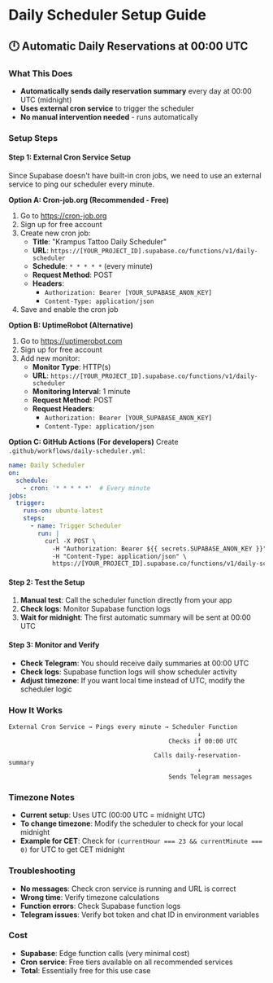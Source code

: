 # Daily Scheduler Setup Guide

## 🕛 Automatic Daily Reservations at 00:00 UTC

### What This Does
- **Automatically sends daily reservation summary** every day at 00:00 UTC (midnight)
- **Uses external cron service** to trigger the scheduler
- **No manual intervention needed** - runs automatically

### Setup Steps

#### Step 1: External Cron Service Setup
Since Supabase doesn't have built-in cron jobs, we need to use an external service to ping our scheduler every minute.

**Option A: Cron-job.org (Recommended - Free)**
1. Go to https://cron-job.org
2. Sign up for free account
3. Create new cron job:
   - **Title**: "Krampus Tattoo Daily Scheduler"
   - **URL**: `https://[YOUR_PROJECT_ID].supabase.co/functions/v1/daily-scheduler`
   - **Schedule**: `* * * * *` (every minute)
   - **Request Method**: POST
   - **Headers**: 
     - `Authorization: Bearer [YOUR_SUPABASE_ANON_KEY]`
     - `Content-Type: application/json`
4. Save and enable the cron job

**Option B: UptimeRobot (Alternative)**
1. Go to https://uptimerobot.com
2. Sign up for free account
3. Add new monitor:
   - **Monitor Type**: HTTP(s)
   - **URL**: `https://[YOUR_PROJECT_ID].supabase.co/functions/v1/daily-scheduler`
   - **Monitoring Interval**: 1 minute
   - **Request Method**: POST
   - **Request Headers**: 
     - `Authorization: Bearer [YOUR_SUPABASE_ANON_KEY]`
     - `Content-Type: application/json`

**Option C: GitHub Actions (For developers)**
Create `.github/workflows/daily-scheduler.yml`:
```yaml
name: Daily Scheduler
on:
  schedule:
    - cron: '* * * * *'  # Every minute
jobs:
  trigger:
    runs-on: ubuntu-latest
    steps:
      - name: Trigger Scheduler
        run: |
          curl -X POST \
            -H "Authorization: Bearer ${{ secrets.SUPABASE_ANON_KEY }}" \
            -H "Content-Type: application/json" \
            https://[YOUR_PROJECT_ID].supabase.co/functions/v1/daily-scheduler
```

#### Step 2: Test the Setup
1. **Manual test**: Call the scheduler function directly from your app
2. **Check logs**: Monitor Supabase function logs
3. **Wait for midnight**: The first automatic summary will be sent at 00:00 UTC

#### Step 3: Monitor and Verify
- **Check Telegram**: You should receive daily summaries at 00:00 UTC
- **Check logs**: Supabase function logs will show scheduler activity
- **Adjust timezone**: If you want local time instead of UTC, modify the scheduler logic

### How It Works

```
External Cron Service → Pings every minute → Scheduler Function
                                                    ↓
                                            Checks if 00:00 UTC
                                                    ↓
                                        Calls daily-reservation-summary
                                                    ↓
                                            Sends Telegram messages
```

### Timezone Notes
- **Current setup**: Uses UTC (00:00 UTC = midnight UTC)
- **To change timezone**: Modify the scheduler to check for your local midnight
- **Example for CET**: Check for `(currentHour === 23 && currentMinute === 0)` for UTC to get CET midnight

### Troubleshooting
- **No messages**: Check cron service is running and URL is correct
- **Wrong time**: Verify timezone calculations
- **Function errors**: Check Supabase function logs
- **Telegram issues**: Verify bot token and chat ID in environment variables

### Cost
- **Supabase**: Edge function calls (very minimal cost)
- **Cron service**: Free tiers available on all recommended services
- **Total**: Essentially free for this use case